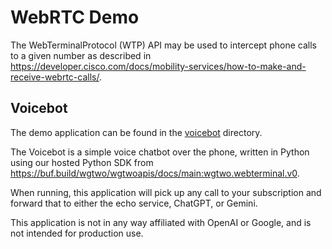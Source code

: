 # WebRTC Demo

The WebTerminalProtocol (WTP) API may be used to intercept phone calls to a given number as described in
https://developer.cisco.com/docs/mobility-services/how-to-make-and-receive-webrtc-calls/.

## Voicebot

The demo application can be found in the [voicebot](voicebot) directory.

The Voicebot is a simple voice chatbot over the phone, written in Python using our hosted Python SDK
from https://buf.build/wgtwo/wgtwoapis/docs/main:wgtwo.webterminal.v0.

When running, this application will pick up any call to your subscription and forward that to either the echo service,
ChatGPT, or Gemini.

This application is not in any way affiliated with OpenAI or Google, and is not intended for production use.
